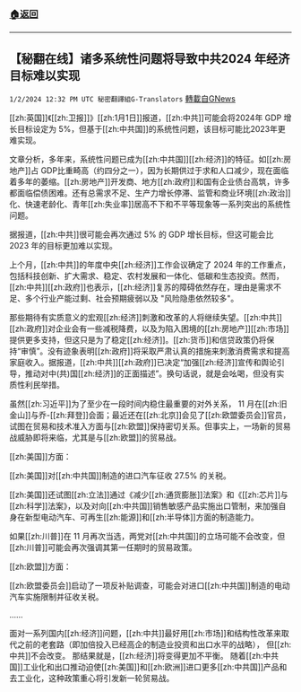 ###  [:house:返回](README.md)
---


## 【秘翻在线】诸多系统性问题将导致中共2024 年经济目标难以实现
`1/2/2024 12:32 PM UTC 秘密翻譯組G-Translators` [轉載自GNews](https://gnews.org/articles/2175837)

[[zh:英国]]《[[zh:卫报]]》[[zh:1月1日]]报道，[[zh:中共]]可能会将2024年 GDP 增长目标设定为 5%，但基于[[zh:中共国]]的系统性问题，该目标可能比2023年更难实现。

  
  

文章分析，多年来，系统性问题已成为[[zh:中共国]][[zh:经济]]的特征。如[[zh:房地产]]占 GDP比重畸高（约四分之一），因为长期供过于求和人口减少，现在面临着多年的萎缩。[[zh:房地产]]开发商、地方[[zh:政府]]和国有企业债台高筑，许多都面临偿债困难。还有总需求不足、生产力增长停滞、监管和商业环境[[zh:政治]]化、快速老龄化、青年[[zh:失业率]]居高不下和不平等现象等一系列突出的系统性问题。

  

据报道，[[zh:中共]]很可能会再次通过 5% 的 GDP 增长目标，但这可能会比 2023 年的目标更加难以实现。

上个月，[[zh:中共]]的年度中央[[zh:经济]]工作会议确定了 2024 年的工作重点，包括科技创新、扩大需求、稳定、农村发展和一体化、低碳和生态投资。然而，[[zh:中共]][[zh:政府]]也表示，[[zh:经济]]复苏的障碍依然存在，理由是需求不足、多个行业产能过剩、社会预期疲弱以及 "风险隐患依然较多"。

  

那些期待有实质意义的宏观[[zh:经济]]刺激和改革的人将继续失望。[[zh:中共]][[zh:政府]]对企业会有一些减税降费，以及为陷入困境的[[zh:房地产]][[zh:市场]]提供更多支持，但这只是为了稳定[[zh:经济]]。[[zh:货币]]和信贷政策仍将保持“审慎”。没有迹象表明[[zh:政府]]将采取严肃认真的措施来刺激消费需求和提高家庭收入。据报道，[[zh:中共]][[zh:政府]]已决定“加强[[zh:经济]]宣传和舆论引导，推动对中(共)国[[zh:经济]]的正面描述”。换句话说，就是会吆喝，但没有实质性利民举措。

  

虽然[[zh:习近平]]为了至少在一段时间内稳住最重要的对外关系， 11 月在[[zh:旧金山]]与乔-[[zh:拜登]]会面；最近还在[[zh:北京]]会见了[[zh:欧盟委员会]]官员，试图在贸易和技术准入方面与[[zh:欧盟]]保持密切关系。但事实上，一场新的贸易战威胁即将来临，尤其是与[[zh:欧盟]]的贸易战。

  

[[zh:美国]]方面：

[[zh:美国]]对[[zh:中共国]]制造的进口汽车征收 27.5% 的关税。

[[zh:美国]]还试图[[zh:立法]]通过《减少[[zh:通货膨胀]]法案》和《[[zh:芯片]]与[[zh:科学]]法案》，以及对向[[zh:中共国]]销售敏感产品实施出口管制，来加强自身在新型电动汽车、可再生[[zh:能源]]和[[zh:半导体]]方面的制造能力。

如果[[zh:川普]]在 11 月再次当选，两党对[[zh:中共国]]的立场可能不会改变，但[[zh:川普]]可能会再次强调其第一任期时的贸易政策。

  

[[zh:欧盟]]方面：

[[zh:欧盟委员会]]启动了一项反补贴调查，可能会对进口[[zh:中共国]]制造的电动汽车实施限制并征收关税。

……

  
  

面对一系列国内[[zh:经济]]问题，[[zh:中共]]最好用[[zh:市场]]和结构性改革来取代之前的老套路（即加倍投入已经高企的制造业投资和出口水平的战略）， 但[[zh:中共]]不会改变。
那结果就是，[[zh:经济]]将变得更加不平衡。 随着[[zh:中共国]]工业化和出口推动迫使[[zh:美国]]和[[zh:欧洲]]进口更多[[zh:中共国]]产品和去工业化，这种政策重心将引发新一轮贸易战。

